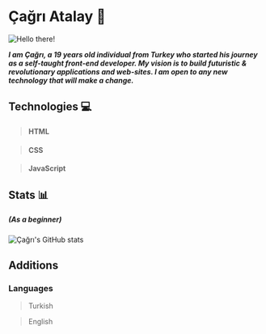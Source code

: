 # Çağrı Atalay 👾





![Hello there!](https://media.giphy.com/media/xTiIzJSKB4l7xTouE8/giphy.gif)

***I am Çağrı, a 19 years old individual from Turkey who started his journey as a self-taught front-end developer. My vision is to build futuristic & revolutionary applications and web-sites. I am open to any new technology that will make a change.***


## Technologies 💻

> #### HTML

> #### CSS

> #### JavaScript


## Stats 📊
##### *(As a beginner)*

![Çağrı's GitHub stats](https://github-readme-stats.vercel.app/api?username=cagriatalay&theme=dark&show_icons=true)

## Additions
### Languages
>Turkish 

>English
